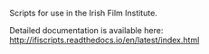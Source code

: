 Scripts for use in the Irish Film Institute.

Detailed documentation is available here: http://ifiscripts.readthedocs.io/en/latest/index.html
